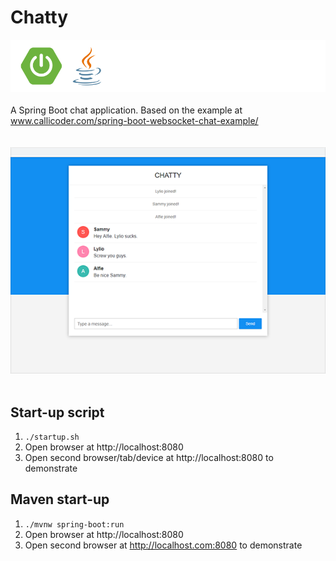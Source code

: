 # Chatty
![Logos](img/logos.png)
<br>
<br>
A Spring Boot chat application. Based on the example at www.callicoder.com/spring-boot-websocket-chat-example/
<br>
<br>
<br>
![Chatty](img/screenshot.png)
<br>
<br>
## Start-up script
1. `./startup.sh`
2. Open browser at http://localhost:8080
3. Open second browser/tab/device at http://localhost:8080 to demonstrate
## Maven start-up
1. `./mvnw spring-boot:run`
2. Open browser at http://localhost:8080
3. Open second browser at http://localhost.com:8080 to demonstrate
